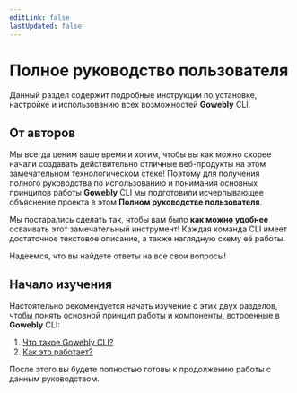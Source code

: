 ```yaml
---
editLink: false
lastUpdated: false
---
```


# Полное руководство пользователя

Данный раздел содержит подробные инструкции по установке, настройке и использованию всех возможностей **Gowebly** CLI.

<!--@include: ../parts/ru/block_want-to-try.md-->

## От авторов

Мы всегда ценим ваше время и хотим, чтобы вы как можно скорее начали создавать действительно отличные веб-продукты на этом замечательном технологическом стеке! Поэтому для получения полного руководства по использованию и понимания основных принципов работы **Gowebly** CLI мы подготовили исчерпывающее объяснение проекта в этом **Полном руководстве пользователя**.

Мы постарались сделать так, чтобы вам было **как можно удобнее** осваивать этот замечательный инструмент! Каждая команда CLI имеет достаточное текстовое описание, а также наглядную схему её работы.

Надеемся, что вы найдете ответы на все свои вопросы!

<!--@include: ../parts/ru/block_cant-find-answer.md-->

## Начало изучения

Настоятельно рекомендуется начать изучение с этих двух разделов, чтобы понять основной принцип работы и компоненты, встроенные в **Gowebly** CLI:

1. [Что такое Gowebly CLI?](/ru/getting-started)
2. [Как это работает?](/ru/getting-started/how-does-it-work)

После этого вы будете полностью готовы к продолжению работы с данным руководством.

<!--@include: ../parts/links.md-->